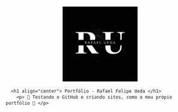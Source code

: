 <!DOCTYPE html>
<html>
  <p align="center">
    <a href="#">
      <img width="200" src="Photos/Logo2.png">
    </a>
  </p>
      
      
      
      <h1 align="center"> Portfólio - Rafael Felipe Ueda </h1>
        <p> 🚧 Testando o GitHub e criando sites, como o meu própio portfólio 🚧 </p>
</html>